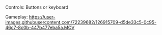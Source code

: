 Controls: Buttons or keyboard

Gameplay:
https://user-images.githubusercontent.com/72239682/126915709-d5de33c5-0c95-46c7-8c0b-447b477eba5a.MOV
